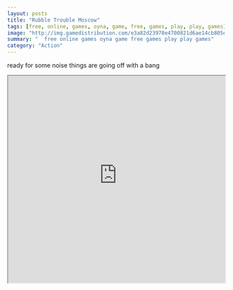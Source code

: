 ```yaml
---
layout: posts
title: "Rubble Trouble Moscow"
tags: [free, online, games, oyna, game, free, games, play, play, games]
image: "http://img.gamedistribution.com/e3a82d23970e4700821d6ae14cb805e6.jpg"
summary: "  free online games oyna game free games play play games"
category: "Action"
---
```


ready for some noise things are going off with a bang

<iframe width="100%" height="480px;" src="http://flash.gamedistribution.com?game=e3a82d23970e4700821d6ae14cb805e6"></iframe>